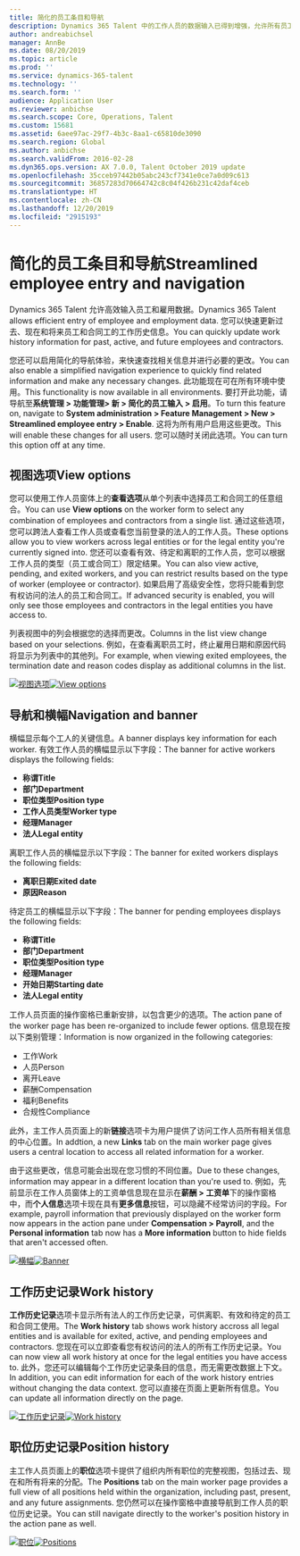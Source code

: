 ```yaml
---
title: 简化的员工条目和导航
description: Dynamics 365 Talent 中的工作人员的数据输入已得到增强，允许所有员工（过去、现在或将来）快速输入。 已更新简化/整合的导航模型，可以快速查找相关信息并查看和进行任何必要的更新。
author: andreabichsel
manager: AnnBe
ms.date: 08/20/2019
ms.topic: article
ms.prod: ''
ms.service: dynamics-365-talent
ms.technology: ''
ms.search.form: ''
audience: Application User
ms.reviewer: anbichse
ms.search.scope: Core, Operations, Talent
ms.custom: 15681
ms.assetid: 6aee97ac-29f7-4b3c-8aa1-c65810de3090
ms.search.region: Global
ms.author: anbichse
ms.search.validFrom: 2016-02-28
ms.dyn365.ops.version: AX 7.0.0, Talent October 2019 update
ms.openlocfilehash: 35cceb97442b05abc243cf7341e0ce7a0d09c613
ms.sourcegitcommit: 36857283d70664742c8c04f426b231c42daf4ceb
ms.translationtype: HT
ms.contentlocale: zh-CN
ms.lasthandoff: 12/20/2019
ms.locfileid: "2915193"
---
```

# <a name="streamlined-employee-entry-and-navigation"></a><span data-ttu-id="1556b-104">简化的员工条目和导航</span><span class="sxs-lookup"><span data-stu-id="1556b-104">Streamlined employee entry and navigation</span></span>

<span data-ttu-id="1556b-105">Dynamics 365 Talent 允许高效输入员工和雇用数据。</span><span class="sxs-lookup"><span data-stu-id="1556b-105">Dynamics 365 Talent allows efficient entry of employee and employment data.</span></span> <span data-ttu-id="1556b-106">您可以快速更新过去、现在和将来员工和合同工的工作历史信息。</span><span class="sxs-lookup"><span data-stu-id="1556b-106">You can quickly update work history information for past, active, and future employees and contractors.</span></span>

<span data-ttu-id="1556b-107">您还可以启用简化的导航体验，来快速查找相关信息并进行必要的更改。</span><span class="sxs-lookup"><span data-stu-id="1556b-107">You can also enable a simplified navigation experience to quickly find related information and make any necessary changes.</span></span> <span data-ttu-id="1556b-108">此功能现在可在所有环境中使用。</span><span class="sxs-lookup"><span data-stu-id="1556b-108">This functionality is now available in all environments.</span></span> <span data-ttu-id="1556b-109">要打开此功能，请导航至**系统管理 > 功能管理> 新 > 简化的员工输入 > 启用**。</span><span class="sxs-lookup"><span data-stu-id="1556b-109">To turn this feature on, navigate to **System administration > Feature Management > New > Streamlined employee entry > Enable**.</span></span> <span data-ttu-id="1556b-110">这将为所有用户启用这些更改。</span><span class="sxs-lookup"><span data-stu-id="1556b-110">This will enable these changes for all users.</span></span> <span data-ttu-id="1556b-111">您可以随时关闭此选项。</span><span class="sxs-lookup"><span data-stu-id="1556b-111">You can turn this option off at any time.</span></span>

## <a name="view-options"></a><span data-ttu-id="1556b-112">视图选项</span><span class="sxs-lookup"><span data-stu-id="1556b-112">View options</span></span>

<span data-ttu-id="1556b-113">您可以使用工作人员窗体上的**查看选项**从单个列表中选择员工和合同工的任意组合。</span><span class="sxs-lookup"><span data-stu-id="1556b-113">You can use **View options** on the worker form to select any combination of employees and contractors from a single list.</span></span> <span data-ttu-id="1556b-114">通过这些选项，您可以跨法人查看工作人员或查看您当前登录的法人的工作人员。</span><span class="sxs-lookup"><span data-stu-id="1556b-114">These options allow you to view workers across legal entities or for the legal entity you're currently signed into.</span></span> <span data-ttu-id="1556b-115">您还可以查看有效、待定和离职的工作人员，您可以根据工作人员的类型（员工或合同工）限定结果。</span><span class="sxs-lookup"><span data-stu-id="1556b-115">You can also view active, pending, and exited workers, and you can restrict results based on the type of worker (employee or contractor).</span></span> <span data-ttu-id="1556b-116">如果启用了高级安全性，您将只能看到您有权访问的法人的员工和合同工。</span><span class="sxs-lookup"><span data-stu-id="1556b-116">If advanced security is enabled, you will only see those employees and contractors in the legal entities you have access to.</span></span>

<span data-ttu-id="1556b-117">列表视图中的列会根据您的选择而更改。</span><span class="sxs-lookup"><span data-stu-id="1556b-117">Columns in the list view change based on your selections.</span></span> <span data-ttu-id="1556b-118">例如，在查看离职员工时，终止雇用日期和原因代码将显示为列表中的其他列。</span><span class="sxs-lookup"><span data-stu-id="1556b-118">For example, when viewing exited employees, the termination date and reason codes display as additional columns in the list.</span></span> 

<span data-ttu-id="1556b-119">[![视图选项](./media/Worker-view-option.png)](./media/worker-view-option.png)</span><span class="sxs-lookup"><span data-stu-id="1556b-119">[![View options](./media/Worker-view-option.png)](./media/worker-view-option.png)</span></span>

## <a name="navigation-and-banner"></a><span data-ttu-id="1556b-120">导航和横幅</span><span class="sxs-lookup"><span data-stu-id="1556b-120">Navigation and banner</span></span>

<span data-ttu-id="1556b-121">横幅显示每个工人的关键信息。</span><span class="sxs-lookup"><span data-stu-id="1556b-121">A banner displays key information for each worker.</span></span> <span data-ttu-id="1556b-122">有效工作人员的横幅显示以下字段：</span><span class="sxs-lookup"><span data-stu-id="1556b-122">The banner for active workers displays the following fields:</span></span>

- <span data-ttu-id="1556b-123">**称谓**</span><span class="sxs-lookup"><span data-stu-id="1556b-123">**Title**</span></span>
- <span data-ttu-id="1556b-124">**部门**</span><span class="sxs-lookup"><span data-stu-id="1556b-124">**Department**</span></span>
- <span data-ttu-id="1556b-125">**职位类型**</span><span class="sxs-lookup"><span data-stu-id="1556b-125">**Position type**</span></span>
- <span data-ttu-id="1556b-126">**工作人员类型**</span><span class="sxs-lookup"><span data-stu-id="1556b-126">**Worker type**</span></span>
- <span data-ttu-id="1556b-127">**经理**</span><span class="sxs-lookup"><span data-stu-id="1556b-127">**Manager**</span></span>
- <span data-ttu-id="1556b-128">**法人**</span><span class="sxs-lookup"><span data-stu-id="1556b-128">**Legal entity**</span></span>

<span data-ttu-id="1556b-129">离职工作人员的横幅显示以下字段：</span><span class="sxs-lookup"><span data-stu-id="1556b-129">The banner for exited workers displays the following fields:</span></span>

- <span data-ttu-id="1556b-130">**离职日期**</span><span class="sxs-lookup"><span data-stu-id="1556b-130">**Exited date**</span></span>
- <span data-ttu-id="1556b-131">**原因**</span><span class="sxs-lookup"><span data-stu-id="1556b-131">**Reason**</span></span>

<span data-ttu-id="1556b-132">待定员工的横幅显示以下字段：</span><span class="sxs-lookup"><span data-stu-id="1556b-132">The banner for pending employees displays the following fields:</span></span>

- <span data-ttu-id="1556b-133">**称谓**</span><span class="sxs-lookup"><span data-stu-id="1556b-133">**Title**</span></span>
- <span data-ttu-id="1556b-134">**部门**</span><span class="sxs-lookup"><span data-stu-id="1556b-134">**Department**</span></span>
- <span data-ttu-id="1556b-135">**职位类型**</span><span class="sxs-lookup"><span data-stu-id="1556b-135">**Position type**</span></span>
- <span data-ttu-id="1556b-136">**经理**</span><span class="sxs-lookup"><span data-stu-id="1556b-136">**Manager**</span></span>
- <span data-ttu-id="1556b-137">**开始日期**</span><span class="sxs-lookup"><span data-stu-id="1556b-137">**Starting date**</span></span>
- <span data-ttu-id="1556b-138">**法人**</span><span class="sxs-lookup"><span data-stu-id="1556b-138">**Legal entity**</span></span>

<span data-ttu-id="1556b-139">工作人员页面的操作窗格已重新安排，以包含更少的选项。</span><span class="sxs-lookup"><span data-stu-id="1556b-139">The action pane of the worker page has been re-organized to include fewer options.</span></span> <span data-ttu-id="1556b-140">信息现在按以下类别管理：</span><span class="sxs-lookup"><span data-stu-id="1556b-140">Information is now organized in the following categories:</span></span> 

- <span data-ttu-id="1556b-141">工作</span><span class="sxs-lookup"><span data-stu-id="1556b-141">Work</span></span>
- <span data-ttu-id="1556b-142">人员</span><span class="sxs-lookup"><span data-stu-id="1556b-142">Person</span></span>
- <span data-ttu-id="1556b-143">离开</span><span class="sxs-lookup"><span data-stu-id="1556b-143">Leave</span></span>
- <span data-ttu-id="1556b-144">薪酬</span><span class="sxs-lookup"><span data-stu-id="1556b-144">Compensation</span></span>
- <span data-ttu-id="1556b-145">福利</span><span class="sxs-lookup"><span data-stu-id="1556b-145">Benefits</span></span>
- <span data-ttu-id="1556b-146">合规性</span><span class="sxs-lookup"><span data-stu-id="1556b-146">Compliance</span></span>

<span data-ttu-id="1556b-147">此外，主工作人员页面上的新**链接**选项卡为用户提供了访问工作人员所有相关信息的中心位置。</span><span class="sxs-lookup"><span data-stu-id="1556b-147">In addtion, a new **Links** tab on the main worker page gives users a central location to access all related information for a worker.</span></span>

<span data-ttu-id="1556b-148">由于这些更改，信息可能会出现在您习惯的不同位置。</span><span class="sxs-lookup"><span data-stu-id="1556b-148">Due to these changes, information may appear in a different location than you're used to.</span></span> <span data-ttu-id="1556b-149">例如，先前显示在工作人员窗体上的工资单信息现在显示在**薪酬 > 工资单**下的操作窗格中，而**个人信息**选项卡现在具有**更多信息**按钮，可以隐藏不经常访问的字段。</span><span class="sxs-lookup"><span data-stu-id="1556b-149">For example, payroll information that previously displayed on the worker form now appears in the action pane under **Compensation > Payroll**, and the **Personal information** tab now has a **More information** button to hide fields that aren't accessed often.</span></span>

<span data-ttu-id="1556b-150">[![横幅](./media/Banner.png)](./media/Banner.png)</span><span class="sxs-lookup"><span data-stu-id="1556b-150">[![Banner](./media/Banner.png)](./media/Banner.png)</span></span>

## <a name="work-history"></a><span data-ttu-id="1556b-151">工作历史记录</span><span class="sxs-lookup"><span data-stu-id="1556b-151">Work history</span></span>

<span data-ttu-id="1556b-152">**工作历史记录**选项卡显示所有法人的工作历史记录，可供离职、有效和待定的员工和合同工使用。</span><span class="sxs-lookup"><span data-stu-id="1556b-152">The **Work history** tab shows work history accross all legal entities and is available for exited, active, and pending employees and contractors.</span></span> <span data-ttu-id="1556b-153">您现在可以立即查看您有权访问的法人的所有工作历史记录。</span><span class="sxs-lookup"><span data-stu-id="1556b-153">You can now view all work history at once for the legal entities you have access to.</span></span> <span data-ttu-id="1556b-154">此外，您还可以编辑每个工作历史记录条目的信息，而无需更改数据上下文。</span><span class="sxs-lookup"><span data-stu-id="1556b-154">In addition, you can edit information for each of the work history entries without changing the data context.</span></span> <span data-ttu-id="1556b-155">您可以直接在页面上更新所有信息。</span><span class="sxs-lookup"><span data-stu-id="1556b-155">You can update all information directly on the page.</span></span> 

<span data-ttu-id="1556b-156">[![工作历史记录](./media/Worker-work-history.png)](./media/Worker-work-history.png)</span><span class="sxs-lookup"><span data-stu-id="1556b-156">[![Work history](./media/Worker-work-history.png)](./media/Worker-work-history.png)</span></span>

## <a name="position-history"></a><span data-ttu-id="1556b-157">职位历史记录</span><span class="sxs-lookup"><span data-stu-id="1556b-157">Position history</span></span>

<span data-ttu-id="1556b-158">主工作人员页面上的**职位**选项卡提供了组织内所有职位的完整视图，包括过去、现在和所有将来的分配。</span><span class="sxs-lookup"><span data-stu-id="1556b-158">The **Positions** tab on the main worker page provides a full view of all positions held within the organization, including past, present, and any future assignments.</span></span> <span data-ttu-id="1556b-159">您仍然可以在操作窗格中直接导航到工作人员的职位历史记录。</span><span class="sxs-lookup"><span data-stu-id="1556b-159">You can still navigate directly to the worker's position history in the action pane as well.</span></span>

<span data-ttu-id="1556b-160">[![职位](./media/Worker-position-history.png)](./media/Worker-position-history.png)</span><span class="sxs-lookup"><span data-stu-id="1556b-160">[![Positions](./media/Worker-position-history.png)](./media/Worker-position-history.png)</span></span>

